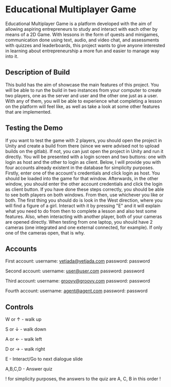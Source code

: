 # Educational Multiplayer Game

Educational Multiplayer Game is a platform developed with the aim of allowing aspiring entrepreneurs to study and interact with each other by means of a 2D Game. With lessons in the form of quests and minigames, communication done using text, audio, and video chat, and assessments with quizzes and leaderboards, this project wants to give anyone interested in learning about entrepreneurship a more fun and easier to manage way into it.

## Description of Build

This build has the aim of showcase the main features of this project. You will be able to run the build in two instances from your computer to create two players, one as the server and user and the other one just as a user. With any of them, you will be able to experience what completing a lesson on the platform will feel like, as well as take a look at some other features that are implemented.

## Testing the Demo
 If you want to test the game with 2 players, you should open the project in Unity and create a build from there (since we were advised not to upload builds on the gitlab). If not, you can just open the project in Unity and run it directly. 
 You will be presented with a login screen and two buttons: one with login as host and the other to login as client. Below, I will provide you with four accounts already existent in the database for simplicity purposes. Firstly, enter one of the account's credentials and click login as host. You should be loaded into the game for that window. Afterwards, in the other window, you should enter the other account credentials and click the login as client button. If you have done these steps correctly, you should be able to see both players on both windows. From then, use whichever you like or both. The first thing you should do is look in the West direction, where you will find a figure of a girl. Interact with it by pressing "E" and it will explain what you need to do from then to complete a lesson and also test some features. Also, when interacting with another player, both of your cameras are opened directly. When testing from one laptop, you should have 2 cameras (one integrated and one external connected, for example). If only one of the cameras open, that is why.

## Accounts

First account:
username: yetjada@yetjada.com
password: password

Second account:
username: user@user.com
password: password

Third account:
username: groovy@groovy.com
password: password

Fourth account:
username: agent@agent.com
password: password


## Controls

W or ↑ - walk up 

S or ↓ - walk down

A or ←  - walk left

D or → - walk right

E - Interact/Go to next dialogue slide

A,B,C,D - Answer quiz

! for simplicity purposes, the answers to the quiz are A, C, B in this order !

